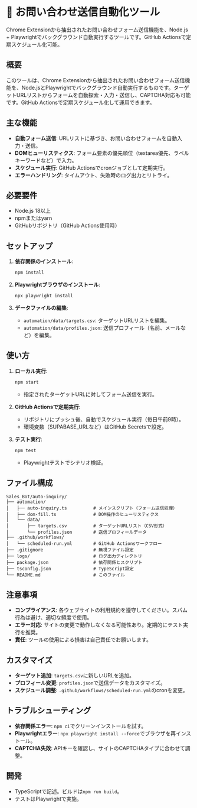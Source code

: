 # 🚀 お問い合わせ送信自動化ツール

Chrome Extensionから抽出されたお問い合わせフォーム送信機能を、Node.js + Playwrightでバックグラウンド自動実行するツールです。GitHub Actionsで定期スケジュール化可能。

## 概要

このツールは、Chrome Extensionから抽出されたお問い合わせフォーム送信機能を、Node.jsとPlaywrightでバックグラウンド自動実行するものです。ターゲットURLリストからフォームを自動探索・入力・送信し、CAPTCHA対応も可能です。GitHub Actionsで定期スケジュール化して運用できます。

## 主な機能

- **自動フォーム送信**: URLリストに基づき、お問い合わせフォームを自動入力・送信。
- **DOMヒューリスティクス**: フォーム要素の優先順位（textarea優先、ラベルキーワードなど）で入力。
- **スケジュール実行**: GitHub Actionsでcronジョブとして定期実行。
- **エラーハンドリング**: タイムアウト、失敗時のログ出力とリトライ。

## 必要要件

- Node.js 18以上
- npmまたはyarn
- GitHubリポジトリ（GitHub Actions使用時）

## セットアップ

1. **依存関係のインストール**:
   ```bash
   npm install
   ```

2. **Playwrightブラウザのインストール**:
   ```bash
   npx playwright install
   ```

3. **データファイルの編集**:
   - `automation/data/targets.csv`: ターゲットURLリストを編集。
   - `automation/data/profiles.json`: 送信プロフィール（名前、メールなど）を編集。

## 使い方

1. **ローカル実行**:
   ```bash
   npm start
   ```
   - 指定されたターゲットURLに対してフォーム送信を実行。

2. **GitHub Actionsで定期実行**:
   - リポジトリにプッシュ後、自動でスケジュール実行（毎日午前9時）。
   - 環境変数（SUPABASE_URLなど）はGitHub Secretsで設定。

3. **テスト実行**:
   ```bash
   npm test
   ```
   - Playwrightテストでシナリオ検証。

## ファイル構成

```
Sales_Bot/auto-inquiry/
├── automation/
│   ├── auto-inquiry.ts          # メインスクリプト（フォーム送信処理）
│   ├── dom-fill.ts              # DOM操作のヒューリスティクス
│   └── data/
│       ├── targets.csv          # ターゲットURLリスト（CSV形式）
│       └── profiles.json        # 送信プロフィールデータ
├── .github/workflows/
│   └── scheduled-run.yml        # GitHub Actionsワークフロー
├── .gitignore                   # 無視ファイル設定
├── logs/                        # ログ出力ディレクトリ
├── package.json                 # 依存関係とスクリプト
├── tsconfig.json                # TypeScript設定
└── README.md                    # このファイル
```

## 注意事項

- **コンプライアンス**: 各ウェブサイトの利用規約を遵守してください。スパム行為は避け、適切な頻度で使用。
- **エラー対応**: サイトの変更で動作しなくなる可能性あり。定期的にテスト実行を推奨。
- **責任**: ツールの使用による損害は自己責任でお願いします。

## カスタマイズ

- **ターゲット追加**: `targets.csv`に新しいURLを追加。
- **プロフィール変更**: `profiles.json`で送信データをカスタマイズ。
- **スケジュール調整**: `.github/workflows/scheduled-run.yml`のcronを変更。

## トラブルシューティング

- **依存関係エラー**: `npm ci`でクリーンインストールを試す。
- **Playwrightエラー**: `npx playwright install --force`でブラウザを再インストール。
- **CAPTCHA失敗**: APIキーを確認し、サイトのCAPTCHAタイプに合わせて調整。

## 開発

- TypeScriptで記述。ビルドは`npm run build`。
- テストはPlaywrightで実施。